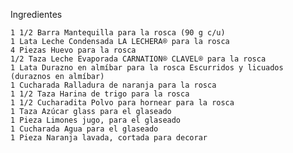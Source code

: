 Ingredientes

    1 1/2 Barra Mantequilla para la rosca (90 g c/u)
    1 Lata Leche Condensada LA LECHERA® para la rosca
    4 Piezas Huevo para la rosca
    1/2 Taza Leche Evaporada CARNATION® CLAVEL® para la rosca
    1 Lata Durazno en almíbar para la rosca Escurridos y licuados (duraznos en almíbar)
    1 Cucharada Ralladura de naranja para la rosca
    1 1/2 Taza Harina de trigo para la rosca
    1 1/2 Cucharadita Polvo para hornear para la rosca
    1 Taza Azúcar glass para el glaseado
    1 Pieza Limones jugo, para el glaseado
    1 Cucharada Agua para el glaseado
    1 Pieza Naranja lavada, cortada para decorar